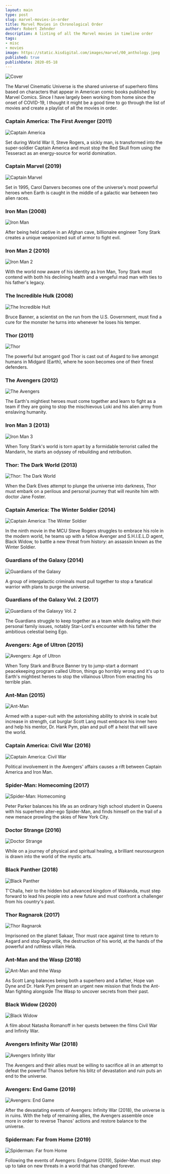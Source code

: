 ```yaml
---
layout: main
type: post
slug: marvel-movies-in-order
title: Marvel Movies in Chronological Order
author: Robert Zehnder
description: A listing of all the Marvel movies in timeline order
tags: 
- misc
- movies
image: https://static.kisdigital.com/images/marvel/00_anthology.jpeg
published: true
publishDate: 2020-05-18
---
```


![Cover](https://static.kisdigital.com/images/marvel/00_anthology.jpeg)

The Marvel Cinematic Universe is the shared universe of superhero films based on characters that appear in American comic books published by Marvel Comics. Since I have largely been working from home since the onset of COVID-19, I thought it might be a good time to go through the list of movies and create a playlist of all the movies in order.

### Captain America: The First Avenger (2011)
![Captain America](https://static.kisdigital.com/images/marvel/01_captain_america.png)

Set during World War II, Steve Rogers, a sickly man, is transformed into the super-soldier Captain America and must stop the Red Skull from using the Tesseract as an energy-source for world domination.

### Captain Marvel (2019)
![Captain Marvel](https://static.kisdigital.com/images/marvel/02_captain_marvel.jpeg)

Set in 1995, Carol Danvers becomes one of the universe's most powerful heroes when Earth is caught in the middle of a galactic war between two alien races.

### Iron Man (2008)
![Iron Man](https://static.kisdigital.com/images/marvel/03_iron_man.jpg)

After being held captive in an Afghan cave, billionaire engineer Tony Stark creates a unique weaponized suit of armor to fight evil.

### Iron Man 2 (2010)
![Iron Man 2](https://static.kisdigital.com/images/marvel/04_iron_man_2.png)

With the world now aware of his identity as Iron Man, Tony Stark must contend with both his declining health and a vengeful mad man with ties to his father's legacy.

### The Incredible Hulk (2008)
![The Incredible Hult](https://static.kisdigital.com/images/marvel/05_the_incredible_hulk.jpg)

Bruce Banner, a scientist on the run from the U.S. Government, must find a cure for the monster he turns into whenever he loses his temper.

### Thor (2011)
![Thor](https://static.kisdigital.com/images/marvel/06_thor.png)

The powerful but arrogant god Thor is cast out of Asgard to live amongst humans in Midgard (Earth), where he soon becomes one of their finest defenders.

### The Avengers (2012)
![The Avengers](https://static.kisdigital.com/images/marvel/07_the_avengers.jpg)

The Earth's mightiest heroes must come together and learn to fight as a team if they are going to stop the mischievous Loki and his alien army from enslaving humanity.

### Iron Man 3 (2013)
![Iron Man 3](https://static.kisdigital.com/images/marvel/08_iron_man_3.jpg)

When Tony Stark's world is torn apart by a formidable terrorist called the Mandarin, he starts an odyssey of rebuilding and retribution.

### Thor: The Dark World (2013)
![Thor: The Dark World](https://static.kisdigital.com/images/marvel/09_thor_the_dark_world.jpg)

When the Dark Elves attempt to plunge the universe into darkness, Thor must embark on a perilous and personal journey that will reunite him with doctor Jane Foster.

### Captain America: The Winter Soldier (2014)
![Captain America: The Winter Soldier](https://static.kisdigital.com/images/marvel/10_captain_america_the_winter_soldier.jpg)

In the ninth movie in the MCU Steve Rogers struggles to embrace his role in the modern world, he teams up with a fellow Avenger and S.H.I.E.L.D agent, Black Widow, to battle a new threat from history: an assassin known as the Winter Soldier.

### Guardians of the Galaxy (2014)
![Guardians of the Galaxy](https://static.kisdigital.com/images/marvel/11_guardians_of_the_galaxy.jpg)

A group of intergalactic criminals must pull together to stop a fanatical warrior with plans to purge the universe.

### Guardians of the Galaxy Vol. 2 (2017)
![Guardians of the Galaxyy Vol. 2](https://static.kisdigital.com/images/marvel/12_guardians_of_the_galaxy_vol_2.jpg)

The Guardians struggle to keep together as a team while dealing with their personal family issues, notably Star-Lord's encounter with his father the ambitious celestial being Ego.

### Avengers: Age of Ultron (2015)
![Avengers: Age of Ultron](https://static.kisdigital.com/images/marvel/13_avengers_age_of_ultron.jpg)

When Tony Stark and Bruce Banner try to jump-start a dormant peacekeeping program called Ultron, things go horribly wrong and it's up to Earth's mightiest heroes to stop the villainous Ultron from enacting his terrible plan.

### Ant-Man (2015)
![Ant-Man](https://static.kisdigital.com/images/marvel/14_ant_man.jpg)

Armed with a super-suit with the astonishing ability to shrink in scale but increase in strength, cat burglar Scott Lang must embrace his inner hero and help his mentor, Dr. Hank Pym, plan and pull off a heist that will save the world.

### Captain America: Civil War (2016)
![Captain America: Civil War](https://static.kisdigital.com/images/marvel/15_captain_america_civil_war.jpeg)

Political involvement in the Avengers' affairs causes a rift between Captain America and Iron Man.

### Spider-Man: Homecoming (2017)
![Spider-Man: Homecoming](https://static.kisdigital.com/images/marvel/16_spiderman_homecoming.jpg)

Peter Parker balances his life as an ordinary high school student in Queens with his superhero alter-ego Spider-Man, and finds himself on the trail of a new menace prowling the skies of New York City.

### Doctor Strange (2016)
![Doctor Strange](https://static.kisdigital.com/images/marvel/17_doctor_strange.jpg)

While on a journey of physical and spiritual healing, a brilliant neurosurgeon is drawn into the world of the mystic arts.

### Black Panther (2018)
![Black Panther](https://static.kisdigital.com/images/marvel/18_black_panther.jpeg)

T'Challa, heir to the hidden but advanced kingdom of Wakanda, must step forward to lead his people into a new future and must confront a challenger from his country's past.

### Thor Ragnarok (2017)
![Thor Ragnarok](https://static.kisdigital.com/images/marvel/19_thor_ragnarok.jpg)

Imprisoned on the planet Sakaar, Thor must race against time to return to Asgard and stop Ragnarök, the destruction of his world, at the hands of the powerful and ruthless villain Hela.

### Ant-Man and the Wasp (2018)
![Ant-Man and thhe Wasp](https://static.kisdigital.com/images/marvel/20_ant_man_and_the_wasp.jpg)

As Scott Lang balances being both a superhero and a father, Hope van Dyne and Dr. Hank Pym present an urgent new mission that finds the Ant-Man fighting alongside The Wasp to uncover secrets from their past.

### Black Widow (2020)
![Black Widow](https://static.kisdigital.com/images/marvel/21_black_widow.jpg)

A film about Natasha Romanoff in her quests between the films Civil War and Infinity War.

### Avengers Infinity War (2018)
![Avengers Infinity War](https://static.kisdigital.com/images/marvel/22_avengers_infinity_war.jpeg)

The Avengers and their allies must be willing to sacrifice all in an attempt to defeat the powerful Thanos before his blitz of devastation and ruin puts an end to the universe.

### Avengers: End Game (2019)
![Avengers: End Game](https://static.kisdigital.com/images/marvel/23_avengers_endgame.jpg)

After the devastating events of Avengers: Infinity War (2018), the universe is in ruins. With the help of remaining allies, the Avengers assemble once more in order to reverse Thanos' actions and restore balance to the universe.

### Spiderman: Far from Home (2019)
![Spiderman: Far from Home](https://static.kisdigital.com/images/marvel/24_spiderman_far_from_home.jpg)

Following the events of Avengers: Endgame (2019), Spider-Man must step up to take on new threats in a world that has changed forever.
